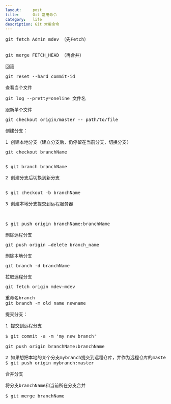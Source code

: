```yaml
---
layout:     post
title:      Git 常用命令
category:   life
description: Git 常用命令
---
```


<pre class="prettyprint">
git fetch Admin mdev （先Fetch）  

<pre class="prettyprint">
git merge FETCH_HEAD （再合并）

回滚
<pre class="prettyprint">
git reset --hard commit-id

查看当个文件  
<pre class="prettyprint">
git log --pretty=oneline 文件名

跟新单个文件  
<pre class="prettyprint">
git checkout origin/master -- path/to/file

创建分支：

1 创建本地分支（建立分支后，仍停留在当前分支，切换分支)
<pre class="prettyprint">
git checkout branchName

<pre class="prettyprint">
$ git branch branchName

2 创建分支后切换到新分支

<pre class="prettyprint">
$ git checkout -b branchName

3 创建本地分支提交到远程服务器  


<pre class="prettyprint">
$ git push origin branchName:branchName

删除远程分支  
<pre class="prettyprint">
git push origin —delete branch_name

删除本地分支  
<pre class="prettyprint">
git branch -d branchName

拉取远程分支  
<pre class="prettyprint">
git fetch origin mdev:mdev

重命名branch  
git branch -m old name newname

提交分支：

1 提交到远程分支

$ git commit -a -m 'my new branch'

git push origin branchName:branchName

2 如果想把本地的某个分支mybranch提交到远程仓库，并作为远程仓库的master分支  
$ git push origin mybranch:master

合并分支

将分支branchName和当前所在分支合并

$ git merge branchName